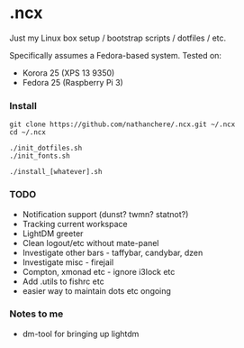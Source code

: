 # .ncx

Just my Linux box setup / bootstrap scripts / dotfiles / etc.

Specifically assumes a Fedora-based system. Tested on:

* Korora 25 (XPS 13 9350)
* Fedora 25 (Raspberry Pi 3)

### Install

    git clone https://github.com/nathanchere/.ncx.git ~/.ncx
    cd ~/.ncx

    ./init_dotfiles.sh
    ./init_fonts.sh

    ./install_[whatever].sh

### TODO

* Notification support (dunst? twmn? statnot?)
* Tracking current workspace
* LightDM greeter
* Clean logout/etc without mate-panel
* Investigate other bars - taffybar, candybar, dzen
* Investigate misc - firejail
* Compton, xmonad etc - ignore i3lock etc
* Add .utils to fishrc etc
* easier way to maintain dots etc ongoing

### Notes to me

* dm-tool for bringing up lightdm
